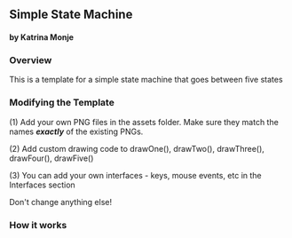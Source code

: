 ## Simple State Machine
#### by Katrina Monje


### Overview
This is a template for a simple state machine that goes between five states


### Modifying the Template

(1) Add your own PNG files in the assets folder. Make sure they match the names ***exactly*** of the existing PNGs.

(2) Add custom drawing code to drawOne(), drawTwo(), drawThree(), drawFour(), drawFive()

(3) You can add your own interfaces - keys, mouse events, etc in the Interfaces section

Don't change anything else! 

### How it works
